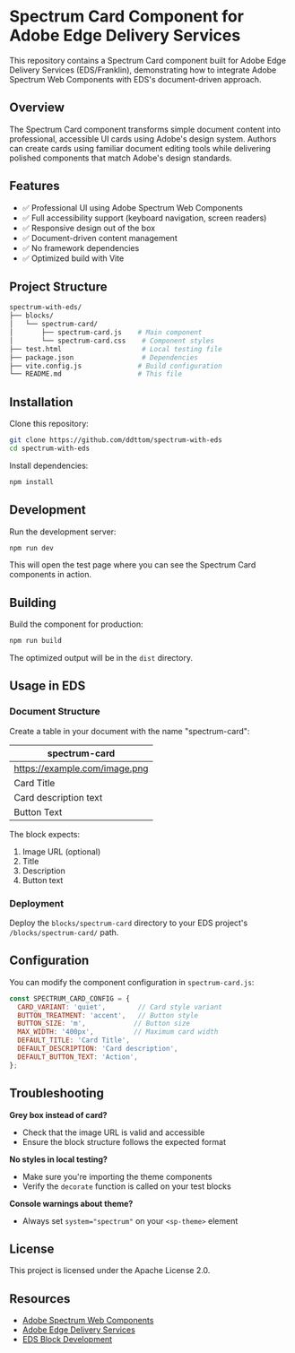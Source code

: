 # Spectrum Card Component for Adobe Edge Delivery Services

This repository contains a Spectrum Card component built for Adobe Edge Delivery Services (EDS/Franklin), demonstrating how to integrate Adobe Spectrum Web Components with EDS's document-driven approach.

## Overview

The Spectrum Card component transforms simple document content into professional, accessible UI cards using Adobe's design system. Authors can create cards using familiar document editing tools while delivering polished components that match Adobe's design standards.

## Features

- ✅ Professional UI using Adobe Spectrum Web Components
- ✅ Full accessibility support (keyboard navigation, screen readers)
- ✅ Responsive design out of the box
- ✅ Document-driven content management
- ✅ No framework dependencies
- ✅ Optimized build with Vite

## Project Structure

```bash
spectrum-with-eds/
├── blocks/
│   └── spectrum-card/
│       ├── spectrum-card.js    # Main component
│       └── spectrum-card.css    # Component styles
├── test.html                    # Local testing file
├── package.json                 # Dependencies
├── vite.config.js              # Build configuration
└── README.md                   # This file
```

## Installation

Clone this repository:

```bash
git clone https://github.com/ddttom/spectrum-with-eds
cd spectrum-with-eds
```

Install dependencies:

```bash
npm install
```

## Development

Run the development server:

```bash
npm run dev
```

This will open the test page where you can see the Spectrum Card components in action.

## Building

Build the component for production:

```bash
npm run build
```

The optimized output will be in the `dist` directory.

## Usage in EDS

### Document Structure

Create a table in your document with the name "spectrum-card":

| spectrum-card |
|---------------|
| <https://example.com/image.png> |
| Card Title |
| Card description text |
| Button Text |

The block expects:

1. Image URL (optional)
2. Title
3. Description
4. Button text

### Deployment

Deploy the `blocks/spectrum-card` directory to your EDS project's `/blocks/spectrum-card/` path.

## Configuration

You can modify the component configuration in `spectrum-card.js`:

```javascript
const SPECTRUM_CARD_CONFIG = {
  CARD_VARIANT: 'quiet',        // Card style variant
  BUTTON_TREATMENT: 'accent',   // Button style
  BUTTON_SIZE: 'm',            // Button size
  MAX_WIDTH: '400px',          // Maximum card width
  DEFAULT_TITLE: 'Card Title',
  DEFAULT_DESCRIPTION: 'Card description',
  DEFAULT_BUTTON_TEXT: 'Action',
};
```

## Troubleshooting

**Grey box instead of card?**

- Check that the image URL is valid and accessible
- Ensure the block structure follows the expected format

**No styles in local testing?**

- Make sure you're importing the theme components
- Verify the `decorate` function is called on your test blocks

**Console warnings about theme?**

- Always set `system="spectrum"` on your `<sp-theme>` element

## License

This project is licensed under the Apache License 2.0.

## Resources

- [Adobe Spectrum Web Components](https://opensource.adobe.com/spectrum-web-components/)
- [Adobe Edge Delivery Services](https://www.aem.live/docs/)
- [EDS Block Development](https://www.aem.live/developer/block-collection)
